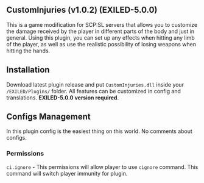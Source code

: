 ## CustomInjuries (v1.0.2) (EXILED-5.0.0)
This is a game modification for SCP:SL servers that allows you to customize the damage received by the player in different parts of the body and just in general. Using this plugin, you can set up any effects when hitting any limb of the player, as well as use the realistic possibility of losing weapons when hitting the hands.

## Installation
Download latest plugin release and put ``CustomInjuries.dll`` inside your ``/EXILED/Plugins/`` folder. All features can be customized in config and translations. __EXILED-5.0.0 version required__.

## Configs Management
In this plugin config is the easiest thing on this world. No comments about configs.

### Permissions
``ci.ignore`` - This permissions will allow player to use ``cignore`` command. This command will switch player immunity for plugin.
